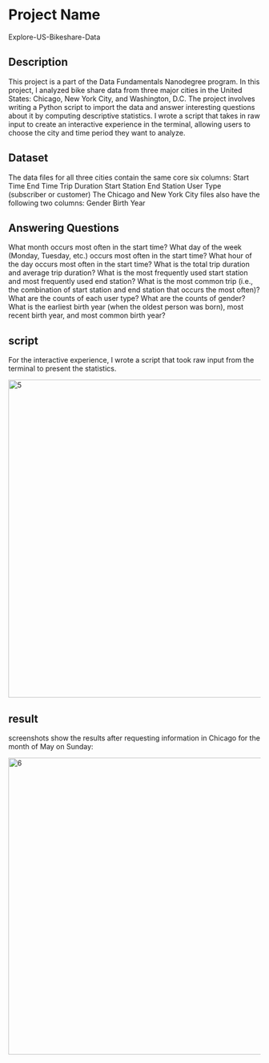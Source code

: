 # Project Name
Explore-US-Bikeshare-Data
## Description
This project is a part of the Data Fundamentals Nanodegree program. In this project, I analyzed bike share data from three major cities in the United States: Chicago, New York City, and Washington, D.C.
The project involves writing a Python script to import the data and answer interesting questions about it by computing descriptive statistics. I wrote a script that takes in raw input to create an interactive experience in the terminal, allowing users to choose the city and time period they want to analyze.
## Dataset
The data files for all three cities contain the same core six columns:
Start Time
End Time
Trip Duration
Start Station
End Station
User Type (subscriber or customer)
The Chicago and New York City files also have the following two columns:
Gender
Birth Year
## Answering Questions
What month occurs most often in the start time?
What day of the week (Monday, Tuesday, etc.) occurs most often in the start time?
What hour of the day occurs most often in the start time?
What is the total trip duration and average trip duration?
What is the most frequently used start station and most frequently used end station?
What is the most common trip (i.e., the combination of start station and end station that occurs the most often)?
What are the counts of each user type?
What are the counts of gender?
What is the earliest birth year (when the oldest person was born), most recent birth year, and most common birth year?
## script
For the interactive experience, I wrote a script that took raw input from the terminal to present the statistics. 

<img width="634" alt="5" src="https://github.com/SaraAlqt/Explore-US-Bikeshare-Data/assets/141185254/c84e7b98-96d6-4e59-b49e-677d217c3743">

## result
screenshots show the results after requesting information in Chicago for the month of May on Sunday:

<img width="592" alt="6" src="https://github.com/SaraAlqt/Explore-US-Bikeshare-Data/assets/141185254/ae0363e3-4a7a-4ef9-a875-9df40a707ffa">


